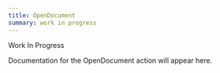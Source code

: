 ```yaml
---
title: OpenDocument
summary: work in progress
---
```


Work In Progress

Documentation for the OpenDocument action will appear here.